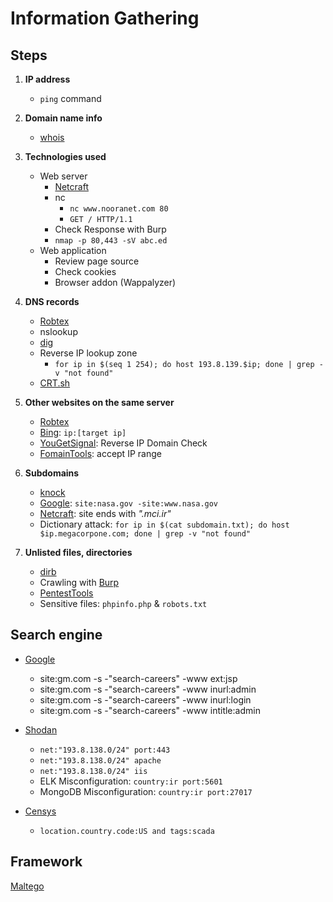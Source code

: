 # Information Gathering

## Steps
1. **IP address**
   - ```ping``` command

2. **Domain name info**
   - [whois](https://whois.domaintools.com/)

3. **Technologies used**
   - Web server
     - [Netcraft](https://sitereport.netcraft.com/?url=)
     - nc
       - ```nc www.nooranet.com 80```
       - ```GET / HTTP/1.1```
     - Check Response with Burp
     - ```nmap -p 80,443 -sV abc.ed```  
   - Web application
     - Review page source
     - Check cookies
     - Browser addon (Wappalyzer)  

4. **DNS records**
   - [Robtex](https://www.robtex.com/)
   - nslookup
   - [dig](/Tools/dig.md)
   - Reverse IP lookup zone
     - ```for ip in $(seq 1 254); do host 193.8.139.$ip; done | grep -v "not found"``` 
   - [CRT.sh](https://crt.sh/)

5. **Other websites on the same server**
   - [Robtex](https://www.robtex.com/)
   - [Bing](https://www.bing.com/): ```ip:[target ip]```
   - [YouGetSignal](https://www.yougetsignal.com/): Reverse IP Domain Check
   - [FomainTools](https://reverseip.domaintools.com/): accept IP range 

6. **Subdomains**
   - [knock](https://github.com/guelfoweb/knock)
   - [Google](https://www.google.com/): ```site:nasa.gov -site:www.nasa.gov```
   - [Netcraft](https://searchdns.netcraft.com/): site ends with *".mci.ir"* 
   - Dictionary attack: ```for ip in $(cat subdomain.txt); do host $ip.megacorpone.com; done | grep -v "not found"```

7. **Unlisted files, directories**
   - [dirb](/Tools/dirb.md)
   - Crawling with [Burp](/Tools/burp.md)
   - [PentestTools](https://pentest-tools.com/) 
   - Sensitive files: ```phpinfo.php``` & ```robots.txt```

## Search engine
- [Google](https://www.google.com/)
  - site:gm.com -s -"search-careers" -www ext:jsp
  - site:gm.com -s -"search-careers" -www inurl:admin
  - site:gm.com -s -"search-careers" -www inurl:login 
  - site:gm.com -s -"search-careers" -www intitle:admin

- [Shodan](https://www.shodan.io/)
  - ```net:"193.8.138.0/24" port:443```
  - ```net:"193.8.138.0/24" apache```
  - ```net:"193.8.138.0/24" iis```
  - ELK Misconfiguration: ```country:ir port:5601```
  - MongoDB Misconfiguration: ```country:ir port:27017```

- [Censys](https://censys.io/)
  - ```location.country.code:US and tags:scada```

## Framework
[Maltego](/Tools/maltego.md)

